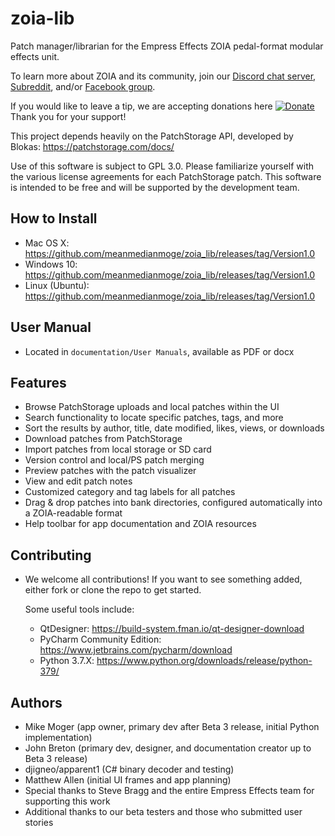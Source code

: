 # zoia-lib
Patch manager/librarian for the Empress Effects ZOIA pedal-format modular effects unit.

To learn more about ZOIA and its community, join our [Discord chat server](https://discordapp.com/invite/HG5GesY),
[Subreddit](https://reddit.com/r/zoia), and/or [Facebook group](https://facebook.com/groups/EmpressZOIAUsers).

If you would like to leave a tip, we are accepting donations here
[![Donate](https://img.shields.io/badge/Donate-PayPal-blue.svg)](https://www.paypal.com/cgi-bin/webscr?cmd=_donations&business=UUQ3SW5VMV3X4&currency_code=USD&source=url)
Thank you for your support!

This project depends heavily on the PatchStorage API, developed by Blokas: https://patchstorage.com/docs/

Use of this software is subject to GPL 3.0.
Please familiarize yourself with the various license agreements for each PatchStorage patch.
This software is intended to be free and will be supported by the development team.

## How to Install
- Mac OS X: https://github.com/meanmedianmoge/zoia_lib/releases/tag/Version1.0
- Windows 10: https://github.com/meanmedianmoge/zoia_lib/releases/tag/Version1.0
- Linux (Ubuntu): https://github.com/meanmedianmoge/zoia_lib/releases/tag/Version1.0

## User Manual
- Located in `documentation/User Manuals`, available as PDF or docx

## Features
- Browse PatchStorage uploads and local patches within the UI
- Search functionality to locate specific patches, tags, and more
- Sort the results by author, title, date modified, likes, views, or downloads
- Download patches from PatchStorage
- Import patches from local storage or SD card
- Version control and local/PS patch merging
- Preview patches with the patch visualizer
- View and edit patch notes
- Customized category and tag labels for all patches
- Drag & drop patches into bank directories, configured automatically into a ZOIA-readable format
- Help toolbar for app documentation and ZOIA resources

## Contributing
- We welcome all contributions! If you want to see something added, 
  either fork or clone the repo to get started.
  
  Some useful tools include:
  - QtDesigner: https://build-system.fman.io/qt-designer-download
  - PyCharm Community Edition: https://www.jetbrains.com/pycharm/download
  - Python 3.7.X: https://www.python.org/downloads/release/python-379/

## Authors
- Mike Moger (app owner, primary dev after Beta 3 release, initial Python implementation)
- John Breton (primary dev, designer, and documentation creator up to Beta 3 release)
- djigneo/apparent1 (C# binary decoder and testing)
- Matthew Allen (initial UI frames and app planning)
- Special thanks to Steve Bragg and the entire Empress Effects team for supporting this work
- Additional thanks to our beta testers and those who submitted user stories
